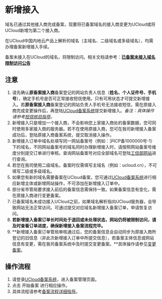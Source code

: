# 新增接入

域名已通过其他接入商完成备案，现要将已备案域名的接入商变更为UCloud或将UCloud新增为第二个接入商。

在UCloud中国内地云产品上解析的域名（主域名、二级域名或多级域名），均需办理备案新增接入手续。

备案未接入在UCloud的域名，将限制访问。相关文档请参考：[**已备案未接入域名限制访问公告**](https://docs.ucloud.cn/beian1/notice/notice21?id=已备案未接入域名限制访问公告)

## 注意

1. 请先确认**原备案接入商**备案登记的网站负责人信息（**姓名、个人证件号、手机号**），确定手机号是否可正常接收短信使用。只有可用状态才可提交新增接入。若**原备案接入商**备案登记的网站负责人手机号无法接收短信，需在原接入商完成变更操作后，再登陆[UCloud备案系统](https://console.ucloud.cn/icp/)提交新增接入。*备注：具体操作请参考[短信核验指导](https://docs.ucloud.cn/beian1/guidance/guidance2)。*
2. 新增接入只是增加一个接入商，不会影响您上家接入商处的备案数据，您可同时使用多家接入商的服务器。若不在使用原接入商，您可在我司新增接入备案成功后，登陆原接入商备案系统，提交取消接入操作。
3. 新增接入订单中域名处填写同一网站备案号（例如：沪ICP备1000000号-1）下的域名，不同网站备案号的域名同时办理新增接入时，请按照网站备案号维度分别提交订单进行审核。查询网站备案号对应全部域名可登陆[工信部网站](https://beian.miit.gov.cn/)进行查询。
4. 若您在我司使用二级域名，备案时仅需填写主域名（例如：ucloud.cn），不可填写二级或多级域名。
5. 如果您有新的域名需要备案在UCloud备案，您可通过[UCloud备案系统](https://console.ucloud.cn/icp/)进行相应新增主体或新增网站操作，不可添加在新增接入订单中。
6. 部分省市管局要求接入前后的备案信息需保持一致。如果备案信息有变化，需在原接入商进行变更备案。
7. 已备案域名未成功接入UCloud之前，如果域名解析指向UCloud服务器，会导致网站无法正常访问。可通过提交对应域名新增接入备案订单，申请恢复访问。
8. **若新增接入备案订单长时间处于退回或未处理状态，网站仍将被限制访问，请及时查看订单进度，确保新增接入备案流程完毕。**
9. **新增接入备案订单管局审核通过后，您的备案信息会自动同步为原接入商所登记的旧信息（非此次新增接入订单中所提交信息），若备案主体信息或网站信息有变更，需在我司备案系统中及时提交变更备案。**具体操作请参见[变更备案](https://docs.ucloud.cn/beian1/guidance/guidance7)。

## 操作流程

1. 请登录[UCloud备案系统](https://console.ucloud.cn/icp/)，进入备案管理页面。
2. 点击 开始备案 进行相应操作。
3. 具体流程请参考[备案流程详细指导](https://docs.ucloud.cn/beian1/guidance/guidance1)。